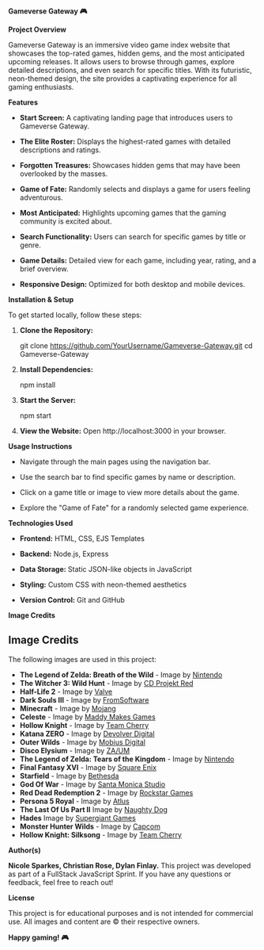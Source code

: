 **Gameverse Gateway 🎮**

**Project Overview**

Gameverse Gateway is an immersive video game index website that showcases the top-rated games, hidden gems, and the most anticipated upcoming releases. It allows users to browse through games, explore detailed descriptions, and even search for specific titles. With its futuristic, neon-themed design, the site provides a captivating experience for all gaming enthusiasts.

**Features**

- **Start Screen:** A captivating landing page that introduces users to Gameverse Gateway.

- **The Elite Roster:** Displays the highest-rated games with detailed descriptions and ratings.

- **Forgotten Treasures:** Showcases hidden gems that may have been overlooked by the masses.

- **Game of Fate:** Randomly selects and displays a game for users feeling adventurous.

- **Most Anticipated:** Highlights upcoming games that the gaming community is excited about.

- **Search Functionality:** Users can search for specific games by title or genre.

- **Game Details:** Detailed view for each game, including year, rating, and a brief overview.

- **Responsive Design:** Optimized for both desktop and mobile devices.

**Installation & Setup**

To get started locally, follow these steps:

1. **Clone the Repository:**

   git clone https://github.com/YourUsername/Gameverse-Gateway.git
   cd Gameverse-Gateway

2. **Install Dependencies:**

   npm install

3. **Start the Server:**

   npm start

4. **View the Website:**
Open http://localhost:3000 in your browser.

**Usage Instructions**

- Navigate through the main pages using the navigation bar.

- Use the search bar to find specific games by name or description.

- Click on a game title or image to view more details about the game.

- Explore the "Game of Fate" for a randomly selected game experience.

**Technologies Used**

- **Frontend:** HTML, CSS, EJS Templates

- **Backend:** Node.js, Express

- **Data Storage:** Static JSON-like objects in JavaScript

- **Styling:** Custom CSS with neon-themed aesthetics

- **Version Control:** Git and GitHub

**Image Credits**

## Image Credits

The following images are used in this project:

- **The Legend of Zelda: Breath of the Wild** - Image by [Nintendo](https://www.nintendo.com)
- **The Witcher 3: Wild Hunt** - Image by [CD Projekt Red](https://thewitcher.com)
- **Half-Life 2** - Image by [Valve](https://www.half-life2.com)
- **Dark Souls III** - Image by [FromSoftware](https://www.fromsoftware.jp)
- **Minecraft** - Image by [Mojang](https://www.minecraft.net)
- **Celeste** - Image by [Maddy Makes Games](https://www.celestegame.com)
- **Hollow Knight** - Image by [Team Cherry](https://www.hollowknight.com)
- **Katana ZERO** - Image by [Devolver Digital](https://www.devolverdigital.com)
- **Outer Wilds** - Image by [Mobius Digital](https://www.mobiusdigitalgames.com)
- **Disco Elysium** - Image by [ZA/UM](https://zaumstudio.com)
- **The Legend of Zelda: Tears of the Kingdom** - Image by [Nintendo](https://www.nintendo.com)
- **Final Fantasy XVI** - Image by [Square Enix](https://www.square-enix.com)
- **Starfield** - Image by [Bethesda](https://www.bethesda.net)
- **God Of War** - Image by [Santa Monica Studio](https://sms.playstation.com/)
- **Red Dead Redemption 2** - Image by [Rockstar Games](https://www.rockstargames.com/)
- **Persona 5 Royal** - Image by [Atlus](https://atlus.com/)
- **The Last Of Us Part II** Image by [Naughty Dog](https://www.naughtydog.com/)
- **Hades** Image by [Supergiant Games](https://www.supergiantgames.com/)
- **Monster Hunter Wilds** - Image by [Capcom](https://www.capcom.com)
- **Hollow Knight: Silksong** - Image by [Team Cherry](https://www.teamcherry.com.au)

**Author(s)**

**Nicole Sparkes, Christian Rose, Dylan Finlay.**
This project was developed as part of a FullStack JavaScript Sprint. If you have any questions or feedback, feel free to reach out!

**License**

This project is for educational purposes and is not intended for commercial use. All images and content are © their respective owners.

**Happy gaming! 🎮**